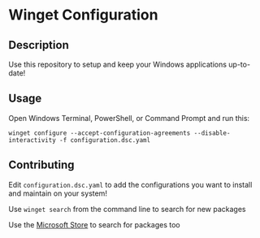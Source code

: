 # Winget Configuration
## Description
Use this repository to setup and keep your Windows applications up-to-date!
## Usage
Open Windows Terminal, PowerShell, or Command Prompt and run this:
```
winget configure --accept-configuration-agreements --disable-interactivity -f configuration.dsc.yaml
```
## Contributing
Edit `configuration.dsc.yaml` to add the configurations you want to install and maintain on your system!

Use `winget search` from the command line to search for new packages

Use the [Microsoft Store](https://apps.microsoft.com/home?hl=en-US&gl=US) to search for packages too